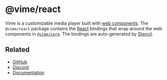 # @vime/react

Vime is a customizable media player built with [web components][web-components]. The `@vime/react` 
package contains the [React][react] bindings that wrap around the web components in 
[`@vime/core`][vime-core]. The bindings are auto-generated by [Stencil][stencil].

[react]: https://reactjs.org
[stencil]: https://stenciljs.com
[vime-core]: https://www.npmjs.com/package/@vime/core
[web-components]: https://developer.mozilla.org/en-US/docs/Web/Web_Components

## Related

- [GitHub](https://github.com/vime-js/vime)
- [Discord](https://discord.gg/feZ6cAE)
- [Documentation](https://vimejs.com)
